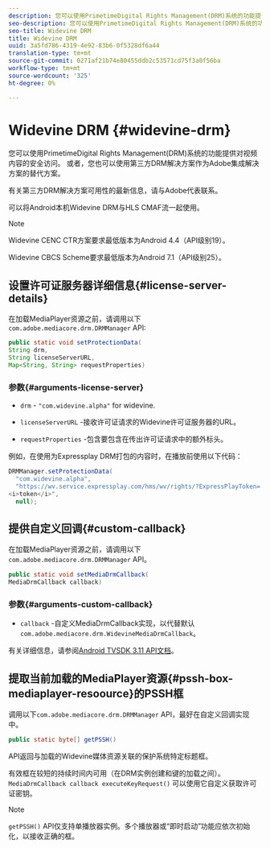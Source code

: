 ```yaml
---
description: 您可以使用PrimetimeDigital Rights Management(DRM)系统的功能提供对视频内容的安全访问。 或者，您也可以使用第三方DRM解决方案作为Adobe集成解决方案的替代方案。
seo-description: 您可以使用PrimetimeDigital Rights Management(DRM)系统的功能提供对视频内容的安全访问。 或者，您也可以使用第三方DRM解决方案作为Adobe集成解决方案的替代方案。
seo-title: Widevine DRM
title: Widevine DRM
uuid: 3a5fd786-4319-4e92-83b6-0f5328df6a44
translation-type: tm+mt
source-git-commit: 0271af21b74e80455ddb2c53571cd75f3a0f56ba
workflow-type: tm+mt
source-wordcount: '325'
ht-degree: 0%

---
```



# Widevine DRM {#widevine-drm}

您可以使用PrimetimeDigital Rights Management(DRM)系统的功能提供对视频内容的安全访问。 或者，您也可以使用第三方DRM解决方案作为Adobe集成解决方案的替代方案。

有关第三方DRM解决方案可用性的最新信息，请与Adobe代表联系。

<!--<a id="section_1385440013EF4A9AA45B6AC98919E662"></a>-->

可以将Android本机Widevine DRM与HLS CMAF流一起使用。

>[!NOTE]
>
> Widevine CENC CTR方案要求最低版本为Android 4.4（API级别19）。
>
> Widevine CBCS Scheme要求最低版本为Android 7.1（API级别25）。

## 设置许可证服务器详细信息{#license-server-details}

在加载MediaPlayer资源之前，请调用以下`com.adobe.mediacore.drm.DRMManager` API:

```java
public static void setProtectionData(
String drm,
String licenseServerURL,
Map<String, String> requestProperties)
```

### 参数{#arguments-license-server}

* `drm` -  `"com.widevine.alpha"` for widevine.

* `licenseServerURL` -接收许可证请求的Widevine许可证服务器的URL。

* `requestProperties` -包含要包含在传出许可证请求中的额外标头。

例如，在使用为Expressplay DRM打包的内容时，在播放前使用以下代码：

```java
DRMManager.setProtectionData(
  "com.widevine.alpha",  
  "https://wv.service.expressplay.com/hms/wv/rights/?ExpressPlayToken= 
<i>token</i>",  
  null);
```

## 提供自定义回调{#custom-callback}

在加载MediaPlayer资源之前，请调用以下`com.adobe.mediacore.drm.DRMManager` API。

```java
public static void setMediaDrmCallback(
MediaDrmCallback callback)
```

### 参数{#arguments-custom-callback}

* `callback` -自定义MediaDrmCallback实现，以代替默认 `com.adobe.mediacore.drm.WidevineMediaDrmCallback`。

有关详细信息，请参阅[Android TVSDK 3.11 API文档](https://help.adobe.com/en_US/primetime/api/psdk/javadoc3.11/index.html)。

## 提取当前加载的MediaPlayer资源{#pssh-box-mediaplayer-resoource}的PSSH框

调用以下`com.adobe.mediacore.drm.DRMManager` API，最好在自定义回调实现中。

```java
public static byte[] getPSSH()
```

API返回与加载的Widevine媒体资源关联的保护系统特定标题框。

有效框在较短的持续时间内可用（在DRM实例创建和键的加载之间）。 `MediaDrmCallback callback executeKeyRequest()` 可以使用它自定义获取许可证密钥。

>[!NOTE]
>
> `getPSSH()` API仅支持单播放器实例。多个播放器或“即时启动”功能应依次初始化，以接收正确的框。
